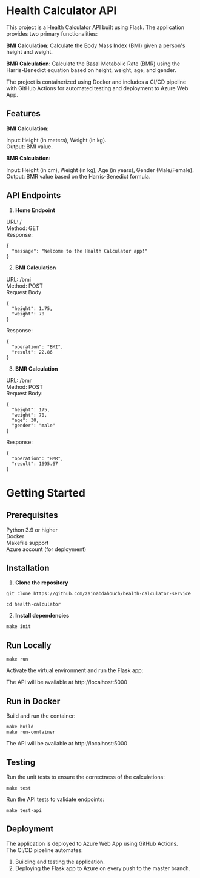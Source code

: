 # Health Calculator API

This project is a Health Calculator API built using Flask. The application provides two primary functionalities:

**BMI Calculation**: Calculate the Body Mass Index (BMI) given a person's height and weight.

**BMR Calculation**: Calculate the Basal Metabolic Rate (BMR) using the Harris-Benedict equation based on height, weight, age, and gender.


The project is containerized using Docker and includes a CI/CD pipeline with GitHub Actions for automated testing and deployment to Azure Web App.


## Features
**BMI Calculation:**

Input: Height (in meters), Weight (in kg).  
Output: BMI value.

**BMR Calculation:**

Input: Height (in cm), Weight (in kg), Age (in years), Gender (Male/Female).  
Output: BMR value based on the Harris-Benedict formula.  

## API Endpoints
1. **Home Endpoint**


URL: /  
Method: GET  
Response:  
```
{
  "message": "Welcome to the Health Calculator app!"
}
```

2. **BMI Calculation**

URL: /bmi  
Method: POST  
Request Body  
```
{
  "height": 1.75,
  "weight": 70
}
```

Response:  
```
{
  "operation": "BMI",
  "result": 22.86
}
```

3. **BMR Calculation**  


URL: /bmr  
Method: POST  
Request Body:  
```
{
  "height": 175,
  "weight": 70,
  "age": 30,
  "gender": "male"
}
```

Response:  
```
{
  "operation": "BMR",
  "result": 1695.67
}
```
  
# Getting Started
## Prerequisites  
Python 3.9 or higher  
Docker  
Makefile support  
Azure account (for deployment)  
## Installation  


1. **Clone the repository**
```
git clone https://github.com/zainabdahouch/health-calculator-service

cd health-calculator
```

2. **Install dependencies**
```
make init
```

## Run Locally
```
make run
```

Activate the virtual environment and run the Flask app:  

The API will be available at http://localhost:5000

## Run in Docker  

Build and run the container:  
```
make build
make run-container
```

The API will be available at http://localhost:5000

## Testing  

Run the unit tests to ensure the correctness of the calculations:  
```
make test
```
Run the API tests to validate endpoints: 
```
make test-api
``` 

## Deployment  

The application is deployed to Azure Web App using GitHub Actions.  
The CI/CD pipeline automates:  

1. Building and testing the application.  
2. Deploying the Flask app to Azure on every push to the master branch.
